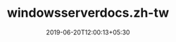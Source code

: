 ---
title: "windowsserverdocs.zh-tw"
date: 2019-06-20T12:00:13+05:30
type: "organisations"
org_name: "Microsoft Docs"
repo_desc: "Windows Server"
repo_link: https://github.com/MicrosoftDocs/windowsserverdocs.zh-tw
---